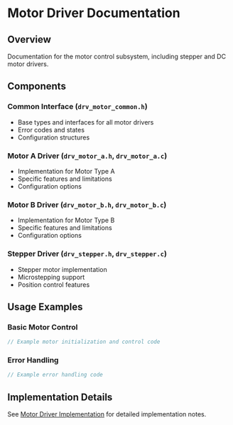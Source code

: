 # Motor Driver Documentation

## Overview
Documentation for the motor control subsystem, including stepper and DC motor drivers.

## Components

### Common Interface (`drv_motor_common.h`)
- Base types and interfaces for all motor drivers
- Error codes and states
- Configuration structures

### Motor A Driver (`drv_motor_a.h`, `drv_motor_a.c`)
- Implementation for Motor Type A
- Specific features and limitations
- Configuration options

### Motor B Driver (`drv_motor_b.h`, `drv_motor_b.c`)
- Implementation for Motor Type B
- Specific features and limitations
- Configuration options

### Stepper Driver (`drv_stepper.h`, `drv_stepper.c`)
- Stepper motor implementation
- Microstepping support
- Position control features

## Usage Examples

### Basic Motor Control
```c
// Example motor initialization and control code
```

### Error Handling
```c
// Example error handling code
```

## Implementation Details
See [Motor Driver Implementation](implementation.md) for detailed implementation notes.
